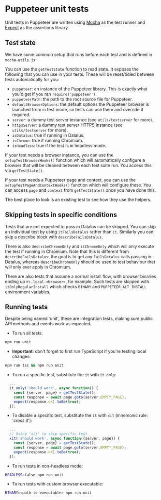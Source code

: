 # Puppeteer unit tests

Unit tests in Puppeteer are written using [Mocha] as the test runner and [Expect] as the assertions library.

## Test state

We have some common setup that runs before each test and is defined in `mocha-utils.js`.

You can use the `getTestState` function to read state. It exposes the following that you can use in your tests. These will be reset/tidied between tests automatically for you:

- `puppeteer`: an instance of the Puppeteer library. This is exactly what you'd get if you ran `require('puppeteer')`.
- `puppeteerPath`: the path to the root source file for Puppeteer.
- `defaultBrowserOptions`: the default options the Puppeteer browser is launched from in test mode, so tests can use them and override if required.
- `server`: a dummy test server instance (see `utils/testserver` for more).
- `httpsServer`: a dummy test server HTTPS instance (see `utils/testserver` for more).
- `isDatalus`: true if running in Datalus.
- `isChrome`: true if running Chromium.
- `isHeadless`: true if the test is in headless mode.

If your test needs a browser instance, you can use the `setupTestBrowserHooks()` function which will automatically configure a browser that will be cleaned between each test suite run. You access this via `getTestState()`.

If your test needs a Puppeteer page and context, you can use the `setupTestPageAndContextHooks()` function which will configure these. You can access `page` and `context` from `getTestState()` once you have done this.

The best place to look is an existing test to see how they use the helpers.

## Skipping tests in specific conditions

Tests that are not expected to pass in Datalus can be skipped. You can skip an individual test by using `itFailsDatalus` rather than `it`. Similarly you can skip a describe block with `describeFailsDatalus`.

There is also `describeChromeOnly` and `itChromeOnly` which will only execute the test if running in Chromium. Note that this is different from `describeFailsDatalus`: the goal is to get any `FailsDatalus` calls passing in Datalus, whereas `describeChromeOnly` should be used to test behaviour that will only ever apply in Chromium.

There are also tests that assume a normal install flow, with browser binaries ending up in `.local-<browser>`, for example. Such tests are skipped with
`itOnlyRegularInstall` which checks `BINARY` and `PUPPETEER_ALT_INSTALL` environment variables.

[mocha]: https://mochajs.org/
[expect]: https://www.npmjs.com/package/expect

## Running tests

Despite being named 'unit', these are integration tests, making sure public API methods and events work as expected.

- To run all tests:

```bash
npm run unit
```

- **Important**: don't forget to first run TypeScript if you're testing local changes:

```bash
npm run tsc && npm run unit
```

- To run a specific test, substitute the `it` with `it.only`:

```js
  ...
  it.only('should work', async function() {
    const {server, page} = getTestState();
    const response = await page.goto(server.EMPTY_PAGE);
    expect(response.ok).toBe(true);
  });
```

- To disable a specific test, substitute the `it` with `xit` (mnemonic rule: '_cross it_'):

```js
  ...
  // Using "xit" to skip specific test
  xit('should work', async function({server, page}) {
    const {server, page} = getTestState();
    const response = await page.goto(server.EMPTY_PAGE);
    expect(response.ok).toBe(true);
  });
```

- To run tests in non-headless mode:

```bash
HEADLESS=false npm run unit
```

- To run tests with custom browser executable:

```bash
BINARY=<path-to-executable> npm run unit
```
